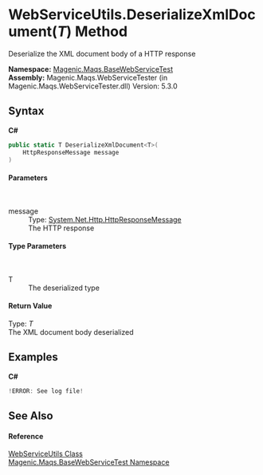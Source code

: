 # WebServiceUtils.DeserializeXmlDocument(*T*) Method 
 

Deserialize the XML document body of a HTTP response

**Namespace:**&nbsp;<a href="MAQS_5/WebServices_AUTOGENERATED/Magenic-Maqs-BaseWebServiceTest_Namespace">Magenic.Maqs.BaseWebServiceTest</a><br />**Assembly:**&nbsp;Magenic.Maqs.WebServiceTester (in Magenic.Maqs.WebServiceTester.dll) Version: 5.3.0

## Syntax

**C#**<br />
``` C#
public static T DeserializeXmlDocument<T>(
	HttpResponseMessage message
)

```


#### Parameters
&nbsp;<dl><dt>message</dt><dd>Type: <a href="http://msdn2.microsoft.com/en-us/library/hh159046" target="_blank">System.Net.Http.HttpResponseMessage</a><br />The HTTP response</dd></dl>

#### Type Parameters
&nbsp;<dl><dt>T</dt><dd>The deserialized type</dd></dl>

#### Return Value
Type: *T*<br />The XML document body deserialized

## Examples

**C#**<br />
``` C#
!ERROR: See log file!
```


## See Also


#### Reference
<a href="MAQS_5/WebServices_AUTOGENERATED/WebServiceUtils_Class">WebServiceUtils Class</a><br /><a href="MAQS_5/WebServices_AUTOGENERATED/Magenic-Maqs-BaseWebServiceTest_Namespace">Magenic.Maqs.BaseWebServiceTest Namespace</a><br />